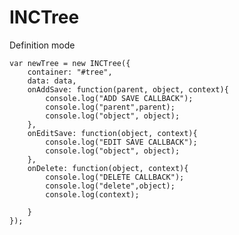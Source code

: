 # INCTree



Definition mode

	var newTree = new INCTree({
		container: "#tree",
		data: data,
		onAddSave: function(parent, object, context){
			console.log("ADD SAVE CALLBACK");
			console.log("parent",parent);
			console.log("object", object);
		},
		onEditSave: function(object, context){
			console.log("EDIT SAVE CALLBACK");
			console.log("object", object);
		},
		onDelete: function(object, context){
			console.log("DELETE CALLBACK");
			console.log("delete",object);
			console.log(context);

		}
	});